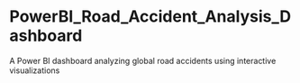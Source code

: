 # PowerBI_Road_Accident_Analysis_Dashboard
A Power BI dashboard analyzing global road accidents using interactive visualizations

